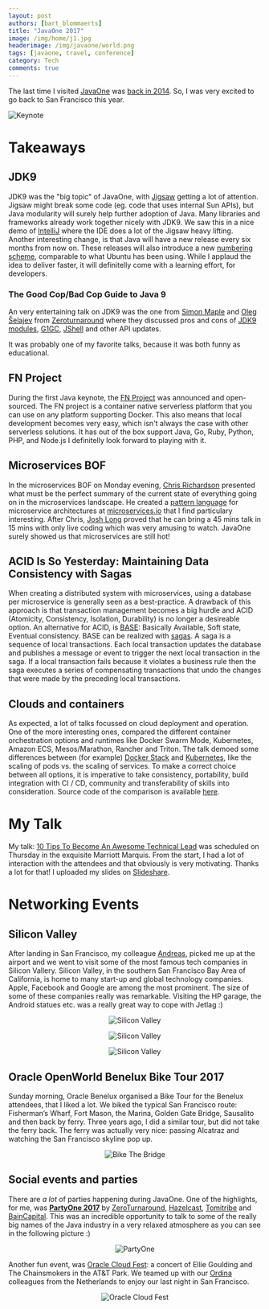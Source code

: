 ```yaml
---
layout: post
authors: [bart_blommaerts]
title: "JavaOne 2017"
image: /img/home/j1.jpg
headerimage: /img/javaone/world.png
tags: [javaone, travel, conference]
category: Tech
comments: true
---
```


The last time I visited [JavaOne](https://www.oracle.com/javaone/index.html) was 
<a href="{{site.baseurl}}/tech/2014/10/07/javaone.html">back in 2014</a>. 
So, I was very excited to go back to San Francisco this year.

<img class="image fit" alt="Keynote" src="/img/javaone/keynote.png">

# Takeaways

## JDK9

JDK9 was the "big topic" of JavaOne, with [Jigsaw](https://www.youtube.com/watch?v=C5yX-elG4w0) getting a lot of attention.
Jigsaw might break some code (eg. code that uses internal Sun APIs), but Java modularity will surely help further adoption of Java.
Many libraries and frameworks already work together nicely with JDK9.
We saw this in a nice demo of [IntelliJ](https://www.jetbrains.com/idea/) where the IDE does a lot of the Jigsaw heavy lifting.
Another interesting change, is that Java will have a new release every six months from now on.
These releases will also introduce a new [numbering scheme](https://jaxenter.com/java-9-version-numbering-scheme-137544.html), comparable to what Ubuntu has been using.
While I applaud the idea to deliver faster, it will definitelly come with a learning effort, for developers.

### The Good Cop/Bad Cop Guide to Java 9

An very entertaining talk on JDK9 was the one from [Simon Maple](https://twitter.com/sjmaple) and [Oleg Šelajev](https://twitter.com/shelajev) from [Zeroturnaround](https://zeroturnaround.com/) where they discussed pros and cons of [JDK9 modules](http://openjdk.java.net/projects/jigsaw/), [G1GC](http://www.oracle.com/technetwork/articles/java/g1gc-1984535.html), [JShell](https://en.wikipedia.org/wiki/JShell) and other API updates.

It was probably one of my favorite talks, because it was both funny as educational.

## FN Project

During the first Java keynote, the [FN Project](http://fnproject.io/) was announced and open-sourced. 
The FN project is a container native serverless platform that you can use on any platform supporting Docker.
This also means that local development becomes very easy, which isn't always the case with other serverless solutions.
It has out of the box support Java, Go, Ruby, Python, PHP, and Node.js
I definitelly look forward to playing with it.

## Microservices BOF

In the microservices BOF on Monday evening, [Chris Richardson](https://twitter.com/crichardson) presented what must be the perfect summary of the current state of everything going on in the microservices landscape.
He created a [pattern language](http://microservices.io/patterns/index.html) for microservice architectures at [microservices.io](http://microservices.io/) that I find particulary interesting.
After Chris, [Josh Long](https://twitter.com/starbuxman) proved that he can bring a 45 mins talk in 15 mins with only live coding which was very amusing to watch.
JavaOne surely showed us that microservices are still hot!

## ACID Is So Yesterday: Maintaining Data Consistency with Sagas

When creating a distributed system with microservices, using a database per microservice is generally seen as a best-practice.
A drawback of this approach is that transaction management becomes a big hurdle and ACID (Atomicity, Consistency, Isolation, Durability) is no longer a desireable option.
An alternative for ACID, is [BASE](http://www.dataversity.net/acid-vs-base-the-shifting-ph-of-database-transaction-processing/): Basically Available, Soft state, Eventual consistency.
BASE can be realized with [sagas](http://microservices.io/patterns/data/saga.html).
A saga is a sequence of local transactions. 
Each local transaction updates the database and publishes a message or event to trigger the next local transaction in the saga. 
If a local transaction fails because it violates a business rule then the saga executes a series of compensating transactions that undo the changes that were made by the preceding local transactions.

## Clouds and containers

As expected, a lot of talks focussed on cloud deployment and operation. 
One of the more interesting ones, compared the different container orchestration options and runtimes like Docker Swarm Mode, Kubernetes, Amazon ECS, Mesos/Marathon, Rancher and Triton.
The talk demoed some differences between (for example) [Docker Stack](https://docs.docker.com/engine/swarm/stack-deploy/#set-up-a-docker-registry) and [Kubernetes](https://kubernetes.io/), like the scaling of pods vs. the scaling of services.
To make a correct choice between all options, it is imperative to take consistency, portability, build integration with CI / CD, community and transferability of skills into consideration.
Source code of the comparison is available [here](https://github.com/JMHReif/CloudsAndContainersDemoScripts).

# My Talk

My talk: [10 Tips To Become An Awesome Technical Lead](https://www.slideshare.net/secret/u70m0cjrWflo9n) was scheduled on Thursday in the exquisite Marriott Marquis.
From the start, I had a lot of interaction with the attendees and that obviously is very motivating.
Thanks a lot for that!
I uploaded my slides on [Slideshare](https://www.slideshare.net/BartBlommaerts/javaone-2017-10-tips-to-become-an-awesome-technical-lead-v3).

# Networking Events

## Silicon Valley

After landing in San Francisco, my colleague [Andreas](https://twitter.com/andreasevers), picked me up at the airport and we went to visit some of the most famous tech companies in Silicon Vallery.
Silicon Valley, in the southern San Francisco Bay Area of California, is home to many start-up and global technology companies. 
Apple, Facebook and Google are among the most prominent.
The size of some of these companies really was remarkable.
Visiting the HP garage, the Android statues etc. was a really great way to cope with Jetlag :)

<p style="text-align: center;">
  <img class="image fit" alt="Silicon Valley" src="/img/javaone/google.jpg">
</p>

<p style="text-align: center;">
  <img class="image fit" alt="Silicon Valley" src="/img/javaone/hp.jpg">
</p>

<p style="text-align: center;">
  <img class="image fit" alt="Silicon Valley" src="/img/javaone/netflix.jpg">
</p>

## Oracle OpenWorld Benelux Bike Tour 2017

Sunday morning, Oracle Benelux organised a Bike Tour for the Benelux attendees, that I liked a lot. 
We biked the typical San Francisco route: Fisherman’s Wharf, Fort Mason, the Marina, Golden Gate Bridge, Sausalito and then back by ferry.
Three years ago, I did a similar tour, but did not take the ferry back.
The ferry was actually very nice: passing Alcatraz and watching the San Francisco skyline pop up.

<p style="text-align: center;">
  <img class="image fit" alt="Bike The Bridge" src="/img/javaone/bikethebridge.jpg">
</p>

## Social events and parties

There are _a lot_ of parties happening during JavaOne. 
One of the highlights, for me, was [**PartyOne 2017**](https://twitter.com/hashtag/PartyOne?src=hash) by [ZeroTurnaround](https://zeroturnaround.com/), [Hazelcast](https://hazelcast.com/), [Tomitribe](http://www.tomitribe.com/) and [BainCapital](https://www.baincapital.com/).
This was an incredible opportunity to talk to some of the really big names of the Java industry in a very relaxed atmosphere as you can see in the following picture :)

<p style="text-align: center;">
  <img class="image fit" alt="PartyOne" src="/img/javaone/partyone.jpg">
</p>

Another fun event, was [Oracle Cloud Fest](https://www.oracle.com/openworld/cloudfest.html): a concert of Ellie Goulding and The Chainsmokers in the AT&T Park.
We teamed up with our [Ordina](https://www.ordina.nl) colleagues from the Netherlands to enjoy our last night in San Francisco.

<p style="text-align: center;">
  <img class="image fit" alt="Oracle Cloud Fest" src="/img/javaone/att.jpg">
</p>

